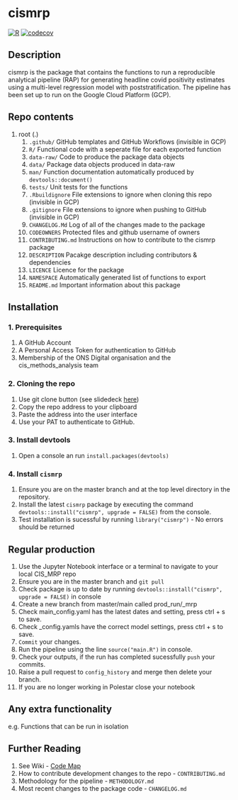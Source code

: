 # cismrp
[![R](https://github.com/ONSdigital/cismrp_PUBLIC/actions/workflows/r.yaml/badge.svg?branch=main)](https://github.com/ONSdigital/cismrp_PUBLIC/actions/workflows/r.yaml)
[![codecov](https://codecov.io/gh/ONSdigital/cismrp/branch/main/graph/badge.svg?token=N70MPthEj1)](https://codecov.io/gh/ONSdigital/cismrp)
## Description
cismrp is the package that contains the functions to run a reproducible analytical pipeline (RAP) for generating headline covid positivity estimates using a multi-level regression model with poststratification. The pipeline has been set up to run on the Google Cloud Platform (GCP). 

## Repo contents
  
 1. root (.)
    1. `.github/`  GitHub templates and GitHub Workflows (invisible in GCP)
    2. `R/` Functional code with a seperate file for each exported function
    3. `data-raw/`   Code to produce the package data objects
    4. `data/`  Package data objects produced in data-raw
    5. `man/`  Function documentation automatically produced by `devtools::document()`
    6. `tests/` Unit tests for the functions
    7. `.Rbuildignore` File extensions to ignore when cloning this repo (invisible in GCP)
    8. `.gitignore` File extensions to ignore when pushing to GitHub (invisible in GCP)
    9. `CHANGELOG.Md` Log of all of the changes made to the package
    10. `CODEOWNERS` Protected files and github username of owners
    11. `CONTRIBUTING.md` Instructions on how to contribute to the cismrp package
    12. `DESCRIPTION` Pacakge description including contributors & dependencies
    13. `LICENCE` Licence for the package
    14. `NAMESPACE` Automatically generated list of functions to export
    15. `README.md` Important information about this package



## Installation
  
### 1. Prerequisites 
 1. A GitHub Account
 2. A Personal Access Token for authentication to GitHub
 3. Membership of the ONS Digital organisation and the cis_methods_analysis team

### 2. Cloning the repo
 1. Use git clone button (see slidedeck [here](https://officenationalstatistics.sharepoint.com/:p:/r/sites/covid19/CISA_Analysis/Polestar/User_Guidance/Screenshot%20walk%20throughs.pptx?d=w6fd6a1ec9fe847848e07d962b76da5bf&csf=1&web=1&e=H1XX7g))
 2. Copy the repo address to your clipboard
 3. Paste the address into the user interface
 4. Use your PAT to authenticate to GitHub.
 
### 3. Install devtools
 1. Open a console an run `install.packages(devtools)`

### 4. Install `cismrp`
 1. Ensure you are on the master branch and at the top level directory in the repository.
 2. Install the latest `cismrp` package by executing the command `devtools::install("cismrp", upgrade = FALSE)` from the console.
 3. Test installation is sucessful by running `library("cismrp")` - No errors should be returned


## Regular production
 1. Use the Jupyter Notebook interface or a terminal to navigate to your local CIS_MRP repo
 2. Ensure you are in the master branch and `git pull`
 3. Check package is up to date by running `devtools::install("cismrp", upgrade = FALSE)` in console
 4. Create a new branch from master/main called prod_run/<datarun date>_mrp 
 5. Check main_config.yaml has the latest dates and setting, press ctrl + s to save.
 6. Check <country>_config.yamls have the correct model settings, press ctrl + s to save.
 7. `Commit` your changes.
 8. Run the pipeline using the line `source("main.R")` in console.
 9. Check your outputs, if the run has completed sucessfully `push` your commits.
 10. Raise a pull request to `config_history` and merge then delete your branch.
 11. If you are no longer working in Polestar close your notebook

## Any extra functionality

e.g. Functions that can be run in isolation

## Further Reading
 1. See Wiki - [Code Map](https://github.com/ONSdigital/CIS_MRP/wiki/Code-Map-(WIP)) 
 2. How to contribute development changes to the repo - `CONTRIBUTING.md`
 3. Methodology for the pipeline - `METHODOLOGY.md`
 4. Most recent changes to the package code - `CHANGELOG.md`
 
